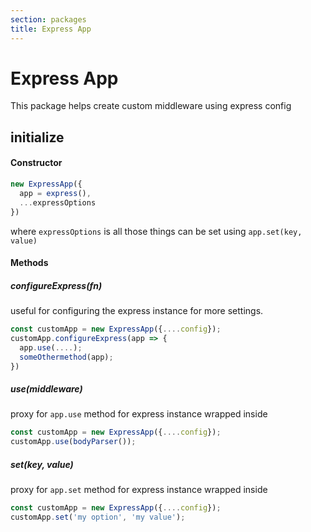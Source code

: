 ```yaml
---
section: packages
title: Express App
---
```


# Express App

This package helps create custom middleware using express config

## initialize

#### Constructor
```js
new ExpressApp({
  app = express(),
  ...expressOptions
})
```

where `expressOptions` is all those things can be set using `app.set(key, value)`

#### Methods

##### configureExpress(fn)

useful for configuring the express instance for more settings.

```js
const customApp = new ExpressApp({....config});
customApp.configureExpress(app => {
  app.use(....);
  someOthermethod(app);
})
```


##### use(middleware)

proxy for `app.use` method for express instance wrapped inside

```js
const customApp = new ExpressApp({....config});
customApp.use(bodyParser());
```

##### set(key, value)

proxy for `app.set` method for express instance wrapped inside

```js
const customApp = new ExpressApp({....config});
customApp.set('my option', 'my value');
```
